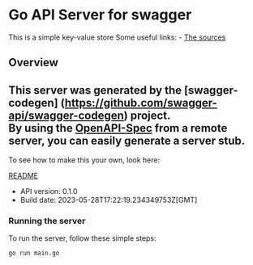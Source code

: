 # Go API Server for swagger

This is a simple key-value store  Some useful links: - [The sources](https://github.com/.../openapi.yaml)

## Overview
This server was generated by the [swagger-codegen]
(https://github.com/swagger-api/swagger-codegen) project.  
By using the [OpenAPI-Spec](https://github.com/OAI/OpenAPI-Specification) from a remote server, you can easily generate a server stub.  
-

To see how to make this your own, look here:

[README](https://github.com/swagger-api/swagger-codegen/blob/master/README.md)

- API version: 0.1.0
- Build date: 2023-05-28T17:22:19.234349753Z[GMT]


### Running the server
To run the server, follow these simple steps:

```
go run main.go
```

